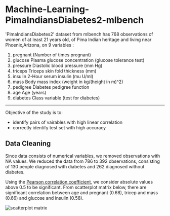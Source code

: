 # Machine-Learning-PimaIndiansDiabetes2-mlbench

'PimaIndiansDiabetes2' dataset from mlbench has 768 observations of women of at least 21 years old, of Pima Indian heritage and living near Phoenix,Arizona, on 9 variables : 
   1. pregnant (Number of times pregnant)
   2. glucose	Plasma glucose concentration (glucose tolerance test)
   3. pressure	Diastolic blood pressure (mm Hg)
   4. triceps	Triceps skin fold thickness (mm)
   5. insulin	2-Hour serum insulin (mu U/ml)
   6. mass	Body mass index (weight in kg/(height in m)\^2)
   7. pedigree	Diabetes pedigree function
   8. age	Age (years)
   9. diabetes	Class variable (test for diabetes)
---
Objective of the study is to:
- identify pairs of vairables with high linear correlation 
- correctly identify test set with high accuracy

Data Cleaning
---
Since data consists of numerical variables, we removed observations with NA values. We reduced the data from 786 to 392 observations, consisting of 130 people diagnosed with diabetes and 262 diagnosed without diabetes.

Using the [Pearson correlation coefficient](https://statistics.laerd.com/statistical-guides/pearson-correlation-coefficient-statistical-guide.php), we consider absolute values above 0.5 to be significant. From scatterplot matrix below, there are significant correlation between age and pregnant (0.68), tricep and mass (0.66) and glucose and insulin (0.58).

![scatterplot matrix](https://user-images.githubusercontent.com/97843966/153906081-0dcccc10-f87a-4308-9def-22ca31fa4e9b.png)
